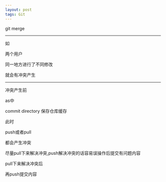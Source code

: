 ```yaml
---
layout: post
tags: Git
---
```


git merge

---

如

两个用户

同一地方进行了不同修改

就会有冲突产生

---

冲突产生前

as中

commit directory 保存仓库缓存

此时

push或者pull

都会产生冲突


尽量pull下来解决冲突,push解决冲突的话容易误操作后提交有问题内容

pull下来解决冲突后

再push提交内容
